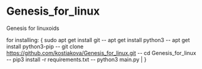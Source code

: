 # Genesis_for_linux
Genesis for linuxoids

for installing: {
sudo apt get install git --
apt get install python3 --
apt get install python3-pip --
git clone https://github.com/kostiakova/Genesis_for_linux.git --
cd Genesis_for_linux --
pip3 install -r requirements.txt --
python3 main.py |
}

